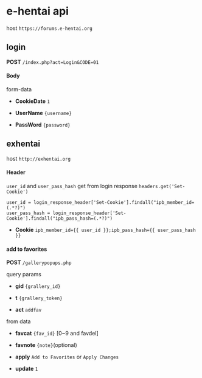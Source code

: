 e-hentai api
============

host `https://forums.e-hentai.org`

## login

**POST** `/index.php?act=Login&CODE=01`

#### Body

form-data

- **CookieDate** `1`

- **UserName** `{username}`

- **PassWord** `{password}`

## exhentai

host `http://exhentai.org`

#### Header

`user_id` and `user_pass_hash` get from login response `headers.get('Set-Cookie')`

```
user_id = login_response_header['Set-Cookie'].findall("ipb_member_id=(.*?)")
user_pass_hash = login_response_header['Set-Cookie'].findall("ipb_pass_hash=(.*?)")
```

- **Cookie** `ipb_member_id={{ user_id }};ipb_pass_hash={{ user_pass_hash }}`

#### add to favorites

**POST** `/gallerypopups.php`

query params

- **gid** `{grallery_id}`

- **t** `{grallery_token}`

- **act** `addfav`

from data

- **favcat** `{fav_id}` [0~9 and favdel]

- **favnote** `{note}`(optional)

- **apply** `Add to Favorites` or `Apply Changes`

- **update** `1`
